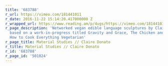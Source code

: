 ```yaml
---
title: '683788'
r_url: https://vimeo.com/181441011
r_date: 2016-11-22 15:14:20.417000000 Z
r_wrapped_url: https://www.reading.am/p/4vgs/https://vimeo.com/181441011
r_page_description: 'Networked vegan edible language sculptures by Claire Donato —
  based on a work-in-progress titled Gravity and Grace, The Chicken and the Egg, or:
  How to Cook Everything Vegetarian'
r_page_title: Material Studies // Claire Donato
r_title: Material Studies // Claire Donato
r_id: '683788'
r_page_id: '501024'
---
```


